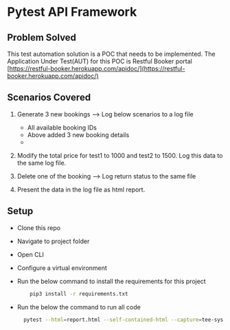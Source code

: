 # Pytest API Framework

## Problem Solved

This test automation solution is a POC that needs to be implemented. The Application Under Test(AUT) for this POC is Restful Booker portal [https://restful-booker.herokuapp.com/apidoc/](https://restful-booker.herokuapp.com/apidoc/)

## Scenarios Covered

1. Generate 3 new bookings --> Log below scenarios to a log file
   - All available booking IDs 
   - Above added 3 new booking details
   - 
2.  Modify the total price for test1 to 1000 and test2 to 1500. Log this data to the same log file.

3. Delete one of the booking --> Log return status to the same file

4. Present the data in the log file as html report.

## Setup
 
- Clone this repo
- Navigate to project folder
- Open CLI
- Configure a virtual environment
- Run the below command to install the requirements for this project
    ```sh
        pip3 install -r requirements.txt
   ```

- Run the below the command to run all code
  ```sh
    pytest --html=report.html --self-contained-html --capture=tee-sys
  ```
